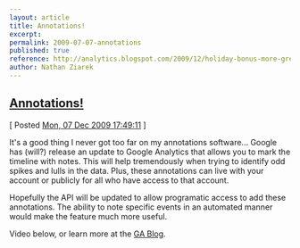 ```yaml
---
layout: article
title: Annotations!
excerpt: 
permalink: 2009-07-07-annotations
published: true
reference: http://analytics.blogspot.com/2009/12/holiday-bonus-more-great-features.html
author: Nathan Ziarek
---
```


## [Annotations!][0]  
\[ Posted [Mon, 07 Dec 2009 17:49:11][1] \]

It's a good thing I never got too far on my annotations software... Google has (will?) release an update to Google Analytics that allows you to mark the timeline with notes. This will help tremendously when trying to identify odd spikes and lulls in the data. Plus, these annotations can live with your account or publicly for all who have access to that account.

Hopefully the API will be updated to allow programatic access to add these annotations. The ability to note specific events in an automated manner would make the feature much more useful.

Video below, or learn more at the [GA Blog][0].



[0]: http://analytics.blogspot.com/2009/12/holiday-bonus-more-great-features.html
[1]: http://nathanziarek.tumblr.com/post/273783801